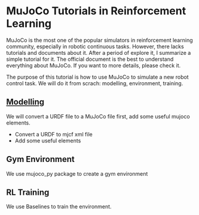 # MuJoCo Tutorials in Reinforcement Learning

MuJoCo is the most one of the popular simulators in reinforcement learning community, especially in robotic continuous tasks. However, there lacks tutorials and documents about it. After a period of explore it, I summarize a simple tutorial for it. The official document is the best to understand everything about MuJoCo. If you want to more details, please check it.

The purpose of this tutorial is how to use MuJoCo to simulate a new robot control task. We will do it from scrach: modelling, environment, training.

## [Modelling]()

We will convert a URDF file to a MuJoCo file first, add some useful mujoco elements.

- Convert a URDF to mjcf xml file
- Add some useful elements


## Gym Environment

We use mujoco_py package to create a gym environment

## RL Training

We use Baselines to train the environment.

